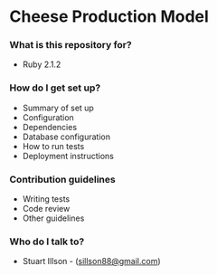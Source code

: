 # Cheese Production Model #



### What is this repository for? ###

* Ruby 2.1.2


### How do I get set up? ###

* Summary of set up
* Configuration
* Dependencies
* Database configuration
* How to run tests
* Deployment instructions

### Contribution guidelines ###

* Writing tests
* Code review
* Other guidelines

### Who do I talk to? ###

* Stuart Illson - (sillson88@gmail.com)
